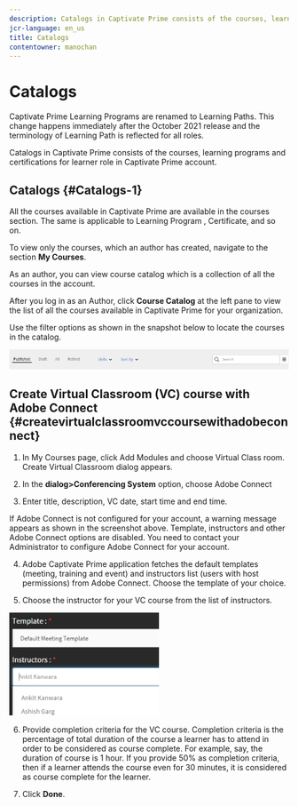 ```yaml
---
description: Catalogs in Captivate Prime consists of the courses, learning programs and certifications for learner role in Captivate Prime account. 
jcr-language: en_us
title: Catalogs
contentowner: manochan
---
```



# Catalogs

Captivate Prime Learning Programs are renamed to Learning Paths. This change happens immediately after the October 2021 release and the terminology of Learning Path is reflected for all roles.

Catalogs in Captivate Prime consists of the courses, learning programs and certifications for learner role in Captivate Prime account.

## Catalogs {#Catalogs-1}

All the courses available in Captivate Prime are available in the courses section. The same is applicable to Learning Program , Certificate, and so on.

To view only the courses, which an author has created, navigate to the section **My Courses**.

As an author, you can view course catalog which is a collection of all the courses in the account. 

After you log in as an Author, click **Course Catalog** at the left pane to view the list of all the courses available in Captivate Prime for your organization.

Use the filter options as shown in the snapshot below to locate the courses in the catalog.

![](assets/search-options.png)

## Create Virtual Classroom (VC) course with Adobe Connect {#createvirtualclassroomvccoursewithadobeconnect}

1. In My Courses page, click Add Modules and choose Virtual Class room. Create Virtual Classroom dialog appears.
1. In the **dialog>Conferencing System** option, choose Adobe Connect

3. Enter title, description, VC date, start time and end time.

If Adobe Connect is not configured for your account, a warning message appears as shown in the screenshot above. Template, instructors and other Adobe Connect options are disabled. You need to contact your Administrator to configure Adobe Connect for your account. 

4. Adobe Captivate Prime application fetches the default templates (meeting, training and event) and instructors list (users with host permissions) from Adobe Connect. Choose the template of your choice.

5. Choose the instructor for your VC course from the list of instructors.

![](assets/choose-instructor.png)

6. Provide completion criteria for the VC course. Completion criteria is the percentage of total duration of the course a learner has to attend in order to be considered as course complete. For example, say, the duration of course is 1 hour. If you provide 50% as completion criteria, then if a learner attends the course even for 30 minutes, it is considered as course complete for the learner.

7. Click **Done**.
